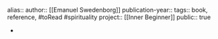 alias::
author:: [[Emanuel Swedenborg]] 
publication-year::
tags:: book, reference, #toRead #spirituality 
project:: [[Inner Beginner]] 
public:: true

-